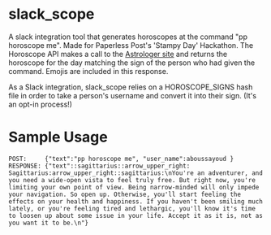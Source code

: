 # slack_scope
A slack integration tool that generates horoscopes at the command "pp horoscope me". Made for Paperless Post's 'Stampy Day' Hackathon. The Horoscope API makes a call to the [Astrologer site](http://new.theastrologer.com/daily-horoscope) and returns the horoscope for the day matching the sign of the person who had given the command. Emojis are included in this response.

As a Slack integration, slack_scope relies on a HOROSCOPE_SIGNS hash file in order to take a person's username and convert it into their sign. (It's an opt-in process!) 

# Sample Usage
    POST: 	  {"text":"pp horoscope me", "user_name":aboussayoud }  
    RESPONSE: {"text"::sagittarius::arrow_upper_right: Sagittarius:arrow_upper_right::sagittarius:\nYou're an adventurer, and you need a wide-open vista to feel truly free. But right now, you're limiting your own point of view. Being narrow-minded will only impede your navigation. So open up. Otherwise, you'll start feeling the effects on your health and happiness. If you haven't been smiling much lately, or you're feeling tired and lethargic, you'll know it's time to loosen up about some issue in your life. Accept it as it is, not as you want it to be.\n"}
